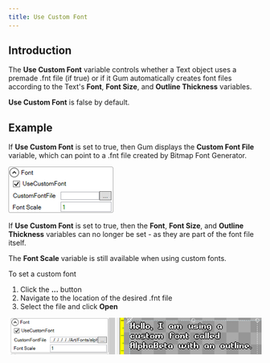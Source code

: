```yaml
---
title: Use Custom Font
---
```


## Introduction
The **Use Custom Font** variable controls whether a Text object uses a premade .fnt file (if true) or if it Gum automatically creates font files according to the Text's **Font**, **Font Size**, and **Outline Thickness** variables.

**Use Custom Font** is false by default.

## Example
If **Use Custom Font** is set to true, then Gum displays the **Custom Font File** variable, which can point to a .fnt file created by Bitmap Font Generator.

![](UseCustomFontGum.png)

If **Use Custom Font** is set to true, then the **Font**, **Font Size**, and **Outline Thickness** variables can no longer be set - as they are part of the font file itself.

The **Font Scale** variable is still available when using custom fonts.

To set a custom font

1. Click the **...** button
1. Navigate to the location of the desired .fnt file
1. Select the file and click **Open**

![](CustomFontInGum.PNG)
